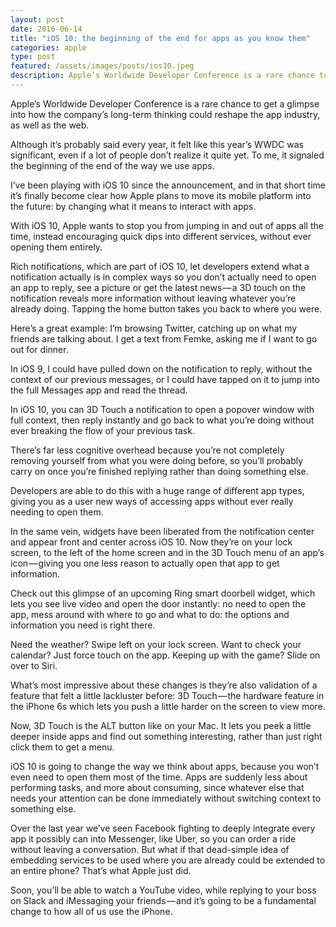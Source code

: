 ```yaml
---
layout: post
date: 2016-06-14
title: "iOS 10: the beginning of the end for apps as you know them"
categories: apple
type: post
featured: /assets/images/posts/ios10.jpeg
description: Apple’s Worldwide Developer Conference is a rare chance to get a glimpse into how the company’s long-term thinking could reshape the app industry, as well as the web. iOS 10 is going to change everything, in a big way.
---
```

Apple’s Worldwide Developer Conference is a rare chance to get a glimpse into how the company’s long-term thinking could reshape the app industry, as well as the web.

Although it’s probably said every year, it felt like this year’s WWDC was significant, even if a lot of people don’t realize it quite yet. To me, it signaled the beginning of the end of the way we use apps.

I’ve been playing with iOS 10 since the announcement, and in that short time it’s finally become clear how Apple plans to move its mobile platform into the future: by changing what it means to interact with apps.

With iOS 10, Apple wants to stop you from jumping in and out of apps all the time, instead encouraging quick dips into different services, without ever opening them entirely.

Rich notifications, which are part of iOS 10, let developers extend what a notification actually is in complex ways so you don’t actually need to open an app to reply, see a picture or get the latest news — a 3D touch on the notification reveals more information without leaving whatever you’re already doing. Tapping the home button takes you back to where you were.

Here’s a great example: I’m browsing Twitter, catching up on what my friends are talking about. I get a text from Femke, asking me if I want to go out for dinner.

In iOS 9, I could have pulled down on the notification to reply, without the context of our previous messages, or I could have tapped on it to jump into the full Messages app and read the thread.

In iOS 10, you can 3D Touch a notification to open a popover window with full context, then reply instantly and go back to what you’re doing without ever breaking the flow of your previous task.

There’s far less cognitive overhead because you’re not completely removing yourself from what you were doing before, so you’ll probably carry on once you’re finished replying rather than doing something else.

Developers are able to do this with a huge range of different app types, giving you as a user new ways of accessing apps without ever really needing to open them.

In the same vein, widgets have been liberated from the notification center and appear front and center across iOS 10.
Now they’re on your lock screen, to the left of the home screen and in the 3D Touch menu of an app’s icon — giving you one less reason to actually open that app to get information.

Check out this glimpse of an upcoming Ring smart doorbell widget, which lets you see live video and open the door instantly: no need to open the app, mess around with where to go and what to do: the options and information you need is right there.

Need the weather? Swipe left on your lock screen.
Want to check your calendar? Just force touch on the app.
Keeping up with the game? Slide on over to Siri.

What’s most impressive about these changes is they’re also validation of a feature that felt a little lackluster before: 3D Touch — the hardware feature in the iPhone 6s which lets you push a little harder on the screen to view more.

Now, 3D Touch is the ALT button like on your Mac. It lets you peek a little deeper inside apps and find out something interesting, rather than just right click them to get a menu.

iOS 10 is going to change the way we think about apps, because you won’t even need to open them most of the time.
Apps are suddenly less about performing tasks, and more about consuming, since whatever else that needs your attention can be done immediately without switching context to something else.

Over the last year we’ve seen Facebook fighting to deeply integrate every app it possibly can into Messenger, like Uber, so you can order a ride without leaving a conversation. But what if that dead-simple idea of embedding services to be used where you are already could be extended to an entire phone? That’s what Apple just did.

Soon, you’ll be able to watch a YouTube video, while replying to your boss on Slack and iMessaging your friends — and it’s going to be a fundamental change to how all of us use the iPhone.